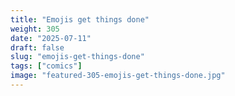 ```yaml
---
title: "Emojis get things done"
weight: 305
date: "2025-07-11"
draft: false
slug: "emojis-get-things-done"
tags: ["comics"]
image: "featured-305-emojis-get-things-done.jpg"
---
```

